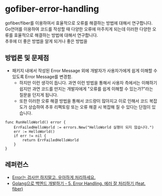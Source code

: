 # gofiber-error-handling
gofiber/fiber를 이용하여서 효율적으로 오류를 해결하는 방법에 대해서 연구합니다.  
Go언어를 이용하여 코드를 작성할 때 다양한 오류에 마주치게 되는데 이러한 다양한 오류를 효율적으로 해결하는 방법에 대해서 연구합니다.  
추후에 더 좋은 방법을 알게 되거나 좋은 방법을 

## 방법론 및 문제점
- 패키지 내에서 작성된 Error Message 외에 개발자가 사용자가에게 쉽게 이해할 수 있도록 Error Message를 변경함.
    - 하지만 이런 생각이 듭니다. 과연 이런 방법을 통해서 사용자 측에서는 이해하기 쉽지만 과연 코드를 만지는 개발자에게 "오류를 쉽게 이해할 수 있는가?"라는 질문을 던지게 됩니다.  
    - 또한 이러한 오류 해결 방법을 통해서 코드량이 많아지고 이로 인해서 코드 복잡도가 상습하여 추후 리펙토링 또는 오류 해결 시 복잡해 질 수 있다는 단점이 있습니다.

```golang
func RunHelloWorld() error {
    ErrFailedHelloWorld := errors.New("HelloWorld 실행이 되지 않습니다.")
    err := HelloWorld()
    if err != nil {
        return ErrFailedHelloWorld
    }
}
```

## 레퍼런스
- [Error는 검사만 하지말고, 우아하게 처리하세요.](http://cloudrain21.com/golang-graceful-error-handling)
- [Golang으로 백엔드 개발하기 - 5. Error Handling. 에러 잘 처리하기 (feat. fiber)](https://umi0410.github.io/blog/golang/how-to-backend-in-go-errorhandle/)